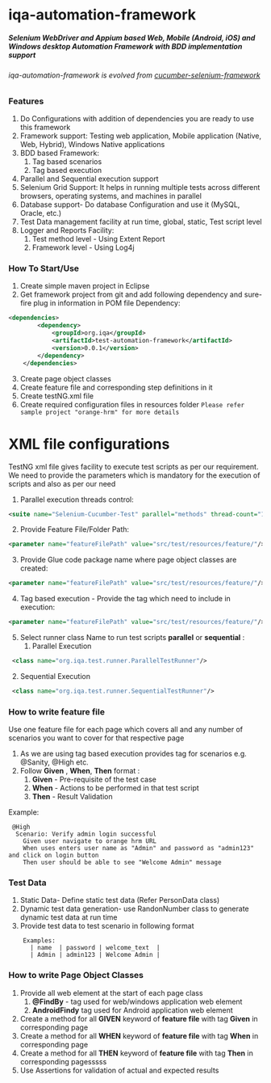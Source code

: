 # iqa-automation-framework
##### _Selenium WebDriver and Appium based Web, Mobile (Android, iOS) and Windows desktop Automation Framework with BDD implementation support_ 

###### iqa-automation-framework is evolved from [cucumber-selenium-framework](https://github.com/zodgevaibhav/cucumber-selenium-framework)
### Features
1) Do Configurations with addition of dependencies you are ready to use this framework
2) Framework support: Testing web application, Mobile application (Native, Web, Hybrid), Windows Native applications
3) BDD based Framework:
    1) Tag based scenarios
    2) Tag based execution
4)  Parallel and Sequential execution support
5) Selenium Grid Support: It helps in running multiple tests across different browsers, operating systems, and machines in parallel
6) Database support- Do database Configuration and use it (MySQL, Oracle, etc.)
7) Test Data management facility at run time, global, static, Test script level
8) Logger and Reports Facility:
    1) Test method level - Using Extent Report
    2) Framework level - Using Log4j
    
### How To Start/Use
1) Create simple maven project in Eclipse
2) Get framework project from git and add following dependency and sure-fire plug in information in POM file
Dependency:
```xml
<dependencies>
		<dependency>
			<groupId>org.iqa</groupId>
			<artifactId>test-automation-framework</artifactId>
			<version>0.0.1</version>
		</dependency>
	</dependencies>
```
3) Create page object classes  
4) Create feature file and corresponding step definitions in it
5) Create testNG.xml file
6) Create required configuration files in resources folder
```Please refer sample project "orange-hrm" for more details```

# XML file configurations
TestNG xml file gives facility to execute test scripts as per our requirement. We need to provide the parameters which is mandatory for the execution of scripts and also as per our need
1) Parallel execution threads control:
```xml
<suite name="Selenium-Cucumber-Test" parallel="methods" thread-count="10" >    
```
2) Provide Feature File/Folder Path:
```xml
<parameter name="featureFilePath" value="src/test/resources/feature/"/>
```
3) Provide Glue code package name where page object classes are created:
```xml
<parameter name="featureFilePath" value="src/test/resources/feature/"/>
```
4) Tag based execution - Provide the tag  which need to include in execution:
```xml
<parameter name="featureFilePath" value="src/test/resources/feature/"/>
```
5) Select runner class Name to run test scripts **parallel** or  **sequential** :
    1) Parallel Execution
```xml
 <class name="org.iqa.test.runner.ParallelTestRunner"/>
 ```
2) Sequential Execution
```xml
 <class name="org.iqa.test.runner.SequentialTestRunner"/>
 ```
 
 ### How to write feature file
 Use one feature file for each page which covers all and any number of scenarios you want to cover for that respective page
 1) As we are using tag based execution provides tag for scenarios e.g. @Sanity, @High etc.
 2) Follow **Given**  ,  **When**, **Then** format :
    1) **Given** - Pre-requisite of the test case
    2) **When** - Actions to be performed in that test script
    3) **Then** - Result Validation
    
Example:
```
 @High
  Scenario: Verify admin login successful
    Given user navigate to orange hrm URL
    When uses enters user name as "Admin" and password as "admin123" and click on login button
    Then user should be able to see "Welcome Admin" message
```

### Test Data
1) Static Data- Define static test data (Refer PersonData class)
2) Dynamic test data generation- use RandonNumber class to generate dynamic test data at run time 
3) Provide test data to test scenario in following format
```
    Examples: 
      | name  | password | welcome_text  |
      | Admin | admin123 | Welcome Admin |
```

### How to write Page Object Classes
1) Provide all web element at the start of each page class 
    1) **@FindBy** - tag used for web/windows application web element
    2) **AndroidFindy** tag used for Android application web element
2) Create a method for all **GIVEN** keyword of **feature file** with tag **Given** in corresponding page
3) Create a method for all **WHEN** keyword of **feature file** with tag **When** in corresponding page
4) Create a method for all **THEN** keyword of **feature file** with tag **Then** in corresponding pagesssss
5) Use Assertions for validation of actual and expected results
      
   
 
